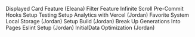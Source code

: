 Displayed Card Feature (Eleana)
Filter Feature
Infinite Scroll
Pre-Commit Hooks
Setup Testing
Setup Analytics with Vercel (Jordan)
Favorite System Local Storage (Jordan)
Setup Build (Jordan)
Break Up Generations Into Pages
Eslint Setup (Jordan)
InitialData Optimization (Jordan)
